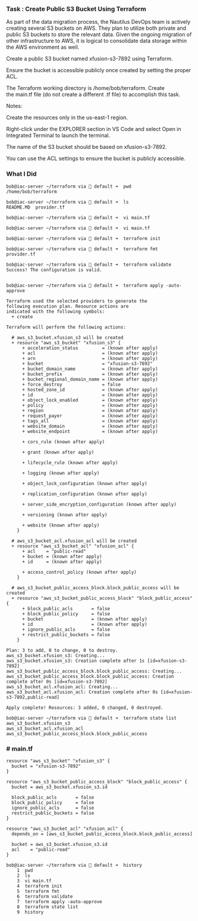 ### Task : Create Public S3 Bucket Using Terraform

As part of the data migration process, the Nautilus DevOps team is actively creating several S3 buckets on AWS. They plan to utilize both private and public S3 buckets to store the relevant data. Given the ongoing migration of other infrastructure to AWS, it is logical to consolidate data storage within the AWS environment as well.

Create a public S3 bucket named xfusion-s3-7892 using Terraform.

Ensure the bucket is accessible publicly once created by setting the proper ACL.

The Terraform working directory is /home/bob/terraform. Create the main.tf file (do not create a different .tf file) to accomplish this task.

Notes:

Create the resources only in the us-east-1 region.

Right-click under the EXPLORER section in VS Code and select Open in Integrated Terminal to launch the terminal.

The name of the S3 bucket should be based on xfusion-s3-7892.

You can use the ACL settings to ensure the bucket is publicly accessible.



### What I Did

```
bob@iac-server ~/terraform via 💠 default ➜  pwd
/home/bob/terraform

bob@iac-server ~/terraform via 💠 default ➜  ls
README.MD  provider.tf

bob@iac-server ~/terraform via 💠 default ➜  vi main.tf

bob@iac-server ~/terraform via 💠 default ➜  vi main.tf

bob@iac-server ~/terraform via 💠 default ➜  terraform init

bob@iac-server ~/terraform via 💠 default ➜  terraform fmt
provider.tf

bob@iac-server ~/terraform via 💠 default ➜  terraform validate
Success! The configuration is valid.


bob@iac-server ~/terraform via 💠 default ➜  terraform apply -auto-approve

Terraform used the selected providers to generate the
following execution plan. Resource actions are
indicated with the following symbols:
  + create

Terraform will perform the following actions:

  # aws_s3_bucket.xfusion_s3 will be created
  + resource "aws_s3_bucket" "xfusion_s3" {
      + acceleration_status         = (known after apply)
      + acl                         = (known after apply)
      + arn                         = (known after apply)
      + bucket                      = "xfusion-s3-7892"
      + bucket_domain_name          = (known after apply)
      + bucket_prefix               = (known after apply)
      + bucket_regional_domain_name = (known after apply)
      + force_destroy               = false
      + hosted_zone_id              = (known after apply)
      + id                          = (known after apply)
      + object_lock_enabled         = (known after apply)
      + policy                      = (known after apply)
      + region                      = (known after apply)
      + request_payer               = (known after apply)
      + tags_all                    = (known after apply)
      + website_domain              = (known after apply)
      + website_endpoint            = (known after apply)

      + cors_rule (known after apply)

      + grant (known after apply)

      + lifecycle_rule (known after apply)

      + logging (known after apply)

      + object_lock_configuration (known after apply)

      + replication_configuration (known after apply)

      + server_side_encryption_configuration (known after apply)

      + versioning (known after apply)

      + website (known after apply)
    }

  # aws_s3_bucket_acl.xfusion_acl will be created
  + resource "aws_s3_bucket_acl" "xfusion_acl" {
      + acl    = "public-read"
      + bucket = (known after apply)
      + id     = (known after apply)

      + access_control_policy (known after apply)
    }

  # aws_s3_bucket_public_access_block.block_public_access will be created
  + resource "aws_s3_bucket_public_access_block" "block_public_access" {
      + block_public_acls       = false
      + block_public_policy     = false
      + bucket                  = (known after apply)
      + id                      = (known after apply)
      + ignore_public_acls      = false
      + restrict_public_buckets = false
    }

Plan: 3 to add, 0 to change, 0 to destroy.
aws_s3_bucket.xfusion_s3: Creating...
aws_s3_bucket.xfusion_s3: Creation complete after 1s [id=xfusion-s3-7892]
aws_s3_bucket_public_access_block.block_public_access: Creating...
aws_s3_bucket_public_access_block.block_public_access: Creation complete after 0s [id=xfusion-s3-7892]
aws_s3_bucket_acl.xfusion_acl: Creating...
aws_s3_bucket_acl.xfusion_acl: Creation complete after 0s [id=xfusion-s3-7892,public-read]

Apply complete! Resources: 3 added, 0 changed, 0 destroyed.

bob@iac-server ~/terraform via 💠 default ➜  terraform state list
aws_s3_bucket.xfusion_s3
aws_s3_bucket_acl.xfusion_acl
aws_s3_bucket_public_access_block.block_public_access
```

### # main.tf
```
resource "aws_s3_bucket" "xfusion_s3" {
  bucket = "xfusion-s3-7892"
}

resource "aws_s3_bucket_public_access_block" "block_public_access" {
  bucket = aws_s3_bucket.xfusion_s3.id

  block_public_acls       = false
  block_public_policy     = false
  ignore_public_acls      = false
  restrict_public_buckets = false
}

resource "aws_s3_bucket_acl" "xfusion_acl" {
  depends_on = [aws_s3_bucket_public_access_block.block_public_access]

  bucket = aws_s3_bucket.xfusion_s3.id
  acl    = "public-read"
}
```

```
bob@iac-server ~/terraform via 💠 default ➜  history
    1  pwd
    2  ls
    3  vi main.tf
    4  terraform init
    5  terraform fmt
    6  terraform validate
    7  terraform apply -auto-approve
    8  terraform state list
    9  history
```












